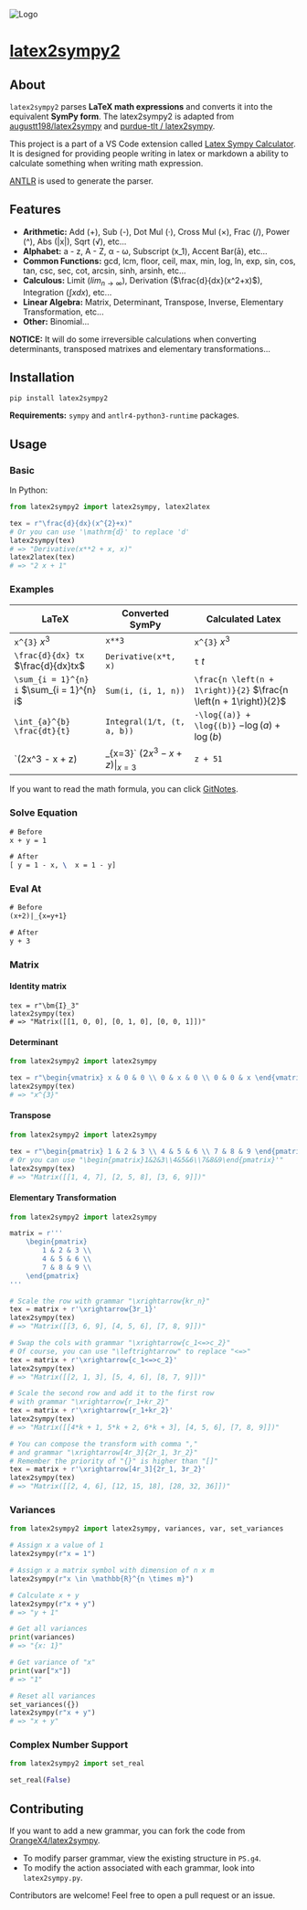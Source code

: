 ![Logo](https://picgo-1258602555.cos.ap-nanjing.myqcloud.com/icon.png)

# [latex2sympy2](https://github.com/OrangeX4/latex2sympy)

## About

`latex2sympy2` parses **LaTeX math expressions** and converts it into the equivalent **SymPy form**. The latex2sympy2 is adapted from [augustt198/latex2sympy](https://github.com/augustt198/latex2sympy) and [purdue-tlt / latex2sympy](https://github.com/purdue-tlt/latex2sympy).

This project is a part of a VS Code extension called [Latex Sympy Calculator](https://marketplace.visualstudio.com/items?itemName=OrangeX4.latex-sympy-calculator). It is designed for providing people writing in latex or markdown a ability to calculate something when writing math expression.

[ANTLR](http://www.antlr.org/) is used to generate the parser.

## Features

* **Arithmetic:** Add (+), Sub (-), Dot Mul (·), Cross Mul (×), Frac (/), Power (^), Abs (|x|), Sqrt (√), etc...
* **Alphabet:** a - z, A - Z, α - ω, Subscript (x_1), Accent Bar(ā), etc...
* **Common Functions:** gcd, lcm, floor, ceil, max, min, log, ln, exp, sin, cos, tan, csc, sec, cot, arcsin, sinh, arsinh, etc...
* **Calculous:** Limit ($lim_{n\to\infty}$), Derivation ($\frac{d}{dx}(x^2+x)$), Integration ($\int xdx$), etc...
* **Linear Algebra:** Matrix, Determinant, Transpose, Inverse, Elementary Transformation, etc...
* **Other:** Binomial...

**NOTICE:** It will do some irreversible calculations when converting determinants, transposed matrixes and elementary transformations...

## Installation

```
pip install latex2sympy2
```

**Requirements:** `sympy` and `antlr4-python3-runtime` packages.

## Usage

### Basic

In Python:

```python
from latex2sympy2 import latex2sympy, latex2latex

tex = r"\frac{d}{dx}(x^{2}+x)"
# Or you can use '\mathrm{d}' to replace 'd'
latex2sympy(tex)
# => "Derivative(x**2 + x, x)"
latex2latex(tex)
# => "2 x + 1"
```

### Examples

|LaTeX|Converted SymPy|Calculated Latex|
|-----|-----|---------------|
|`x^{3}` $x^{3}$| `x**3`|`x^{3}` $x^{3}$|
|`\frac{d}{dx} tx` $\frac{d}{dx}tx$|`Derivative(x*t, x)`|`t` $t$|
|`\sum_{i = 1}^{n} i` $\sum_{i = 1}^{n} i$|`Sum(i, (i, 1, n))`|`\frac{n \left(n + 1\right)}{2}` $\frac{n \left(n + 1\right)}{2}$|
|`\int_{a}^{b} \frac{dt}{t}`|`Integral(1/t, (t, a, b))`|`-\log{(a)} + \log{(b)}` $-\log{(a)} + \log{(b)}$|
|`(2x^3 - x + z)|_{x=3}` $(2x^3 - x + z)\|_{x=3}$|`z + 51`| `z + 51` $z + 51$ |

If you want to read the math formula, you can click [GitNotes](https://notes.orangex4.cool/?git=github&github=OrangeX4/latex2sympy).

### Solve Equation

``` latex
# Before
x + y = 1

# After
[ y = 1 - x, \  x = 1 - y]
```

### Eval At

``` latex
# Before
(x+2)|_{x=y+1}

# After
y + 3
```

### Matrix

#### Identity matrix

```
tex = r"\bm{I}_3"
latex2sympy(tex)
# => "Matrix([[1, 0, 0], [0, 1, 0], [0, 0, 1]])"
```

#### Determinant

``` python
from latex2sympy2 import latex2sympy

tex = r"\begin{vmatrix} x & 0 & 0 \\ 0 & x & 0 \\ 0 & 0 & x \end{vmatrix}"
latex2sympy(tex)
# => "x^{3}"
```

#### Transpose

``` python
from latex2sympy2 import latex2sympy

tex = r"\begin{pmatrix} 1 & 2 & 3 \\ 4 & 5 & 6 \\ 7 & 8 & 9 \end{pmatrix}^T"
# Or you can use "\begin{pmatrix}1&2&3\\4&5&6\\7&8&9\end{pmatrix}'"
latex2sympy(tex)
# => "Matrix([[1, 4, 7], [2, 5, 8], [3, 6, 9]])"
```

#### Elementary Transformation

``` python
from latex2sympy2 import latex2sympy

matrix = r'''
    \begin{pmatrix}
        1 & 2 & 3 \\ 
        4 & 5 & 6 \\
        7 & 8 & 9 \\ 
    \end{pmatrix}
'''

# Scale the row with grammar "\xrightarrow{kr_n}"
tex = matrix + r'\xrightarrow{3r_1}'
latex2sympy(tex)
# => "Matrix([[3, 6, 9], [4, 5, 6], [7, 8, 9]])"

# Swap the cols with grammar "\xrightarrow{c_1<=>c_2}"
# Of course, you can use "\leftrightarrow" to replace "<=>" 
tex = matrix + r'\xrightarrow{c_1<=>c_2}'
latex2sympy(tex)
# => "Matrix([[2, 1, 3], [5, 4, 6], [8, 7, 9]])"

# Scale the second row and add it to the first row
# with grammar "\xrightarrow{r_1+kr_2}"
tex = matrix + r'\xrightarrow{r_1+kr_2}'
latex2sympy(tex)
# => "Matrix([[4*k + 1, 5*k + 2, 6*k + 3], [4, 5, 6], [7, 8, 9]])"

# You can compose the transform with comma ","
# and grammar "\xrightarrow[4r_3]{2r_1, 3r_2}"
# Remember the priority of "{}" is higher than "[]"
tex = matrix + r'\xrightarrow[4r_3]{2r_1, 3r_2}'
latex2sympy(tex)
# => "Matrix([[2, 4, 6], [12, 15, 18], [28, 32, 36]])"
```

### Variances

``` python
from latex2sympy2 import latex2sympy, variances, var, set_variances

# Assign x a value of 1
latex2sympy(r"x = 1")

# Assign x a matrix symbol with dimension of n x m
latex2sympy(r"x \in \mathbb{R}^{n \times m}")

# Calculate x + y
latex2sympy(r"x + y")
# => "y + 1"

# Get all variances
print(variances)
# => "{x: 1}"

# Get variance of "x"
print(var["x"])
# => "1"

# Reset all variances
set_variances({})
latex2sympy(r"x + y")
# => "x + y"
```

### Complex Number Support

``` python
from latex2sympy2 import set_real

set_real(False)
```


## Contributing

If you want to add a new grammar, you can fork the code from [OrangeX4/latex2sympy](https://github.com/OrangeX4/latex2sympy).

* To modify parser grammar, view the existing structure in `PS.g4`.
* To modify the action associated with each grammar, look into `latex2sympy.py`.

Contributors are welcome! Feel free to open a pull request or an issue.
